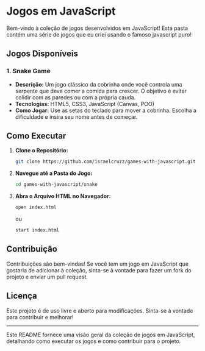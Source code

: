 # Jogos em JavaScript

Bem-vindo à coleção de jogos desenvolvidos em JavaScript! Esta pasta contém uma série de jogos que eu criei usando o famoso javascript puro!

## Jogos Disponíveis

### 1. Snake Game

- **Descrição:** Um jogo clássico da cobrinha onde você controla uma serpente que deve comer a comida para crescer. O objetivo é evitar colidir com as paredes ou com a própria cauda.
- **Tecnologias:** HTML5, CSS3, JavaScript (Canvas, POO)
- **Como Jogar:** Use as setas do teclado para mover a cobrinha. Escolha a dificuldade e insira seu nome antes de começar.

## Como Executar

1. **Clone o Repositório:**
   ```bash
   git clone https://github.com/israelcruzz/games-with-javascript.git
   ```
2. **Navegue até a Pasta do Jogo:**
   ```bash
   cd games-with-javascript/snake
   ```
3. **Abra o Arquivo HTML no Navegador:**
   ```bash
   open index.html
   ```
   ou
   ```bash
   start index.html
   ```

## Contribuição

Contribuições são bem-vindas! Se você tem um jogo em JavaScript que gostaria de adicionar à coleção, sinta-se à vontade para fazer um fork do projeto e enviar um pull request.

## Licença

Este projeto é de uso livre e aberto para modificações. Sinta-se à vontade para contribuir e melhorar!

---

Este README fornece uma visão geral da coleção de jogos em JavaScript, detalhando como executar os jogos e como contribuir para o projeto.